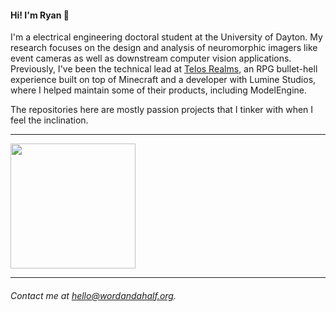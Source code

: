 #### Hi! I'm Ryan 👋

I'm a electrical engineering doctoral student at the University of Dayton. My research focuses on the design and analysis of neuromorphic imagers like event cameras as well as downstream computer vision applications.
Previously, I've been the technical lead at [Telos Realms](https://telosrealms.com), an RPG bullet-hell experience built on top of Minecraft and a developer with Lumine Studios, where I helped maintain some of their products, including ModelEngine.

The repositories here are mostly passion projects that I tinker with when I feel the inclination.

------------

<a href="#">
  <img align="center" height=200 src="https://github-readme-stats.vercel.app/api/top-langs/?username=wordandahalf&langs_count=8&layout=compact&theme=merko" />
</a>

------------
###### Contact me at [hello@wordandahalf.org](mailto:hello@wordandahalf.org).
